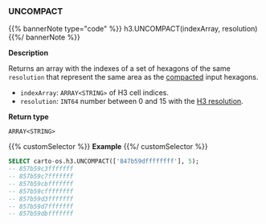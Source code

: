 ### UNCOMPACT

{{% bannerNote type="code" %}}
h3.UNCOMPACT(indexArray, resolution)
{{%/ bannerNote %}}

**Description**

Returns an array with the indexes of a set of hexagons of the same `resolution` that represent the same area as the [compacted](#h3compact) input hexagons.

* `indexArray`: `ARRAY<STRING>` of H3 cell indices.
* `resolution`: `INT64` number between 0 and 15 with the [H3 resolution](https://h3geo.org/docs/core-library/restable).

**Return type**

`ARRAY<STRING>`

{{% customSelector %}}
**Example**
{{%/ customSelector %}}

```sql
SELECT carto-os.h3.UNCOMPACT(['847b59dffffffff'], 5);
-- 857b59c3fffffff
-- 857b59c7fffffff
-- 857b59cbfffffff
-- 857b59cffffffff
-- 857b59d3fffffff
-- 857b59d7fffffff
-- 857b59dbfffffff
```